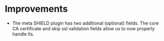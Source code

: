 # Improvements

- The meta SHIELD plugin has two additional (optional) fields.
  The core CA certificate and skip ssl validation fields allow
  us to now properly handle tls.
